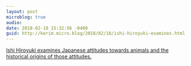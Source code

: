 ```yaml
---
layout: post
microblog: true
audio: 
date: 2018-02-18 15:32:56 -0400
guid: http://kerim.micro.blog/2018/02/18/ishi-hiroyuki-examines.html
---
```

[Ishi Hiroyuki examines Japanese attitudes towards animals and the historical origins of those attitudes.](https://www.nippon.com/en/features/c03910/) 

